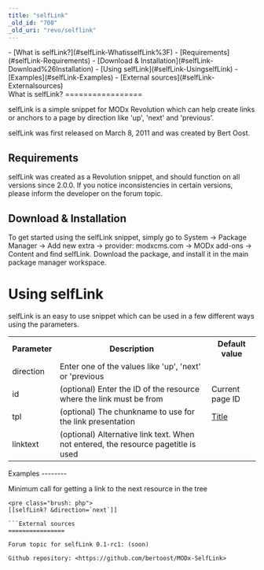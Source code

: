 ```yaml
---
title: "selfLink"
_old_id: "708"
_old_uri: "revo/selflink"
---
```


<div>- [What is selfLink?](#selfLink-WhatisselfLink%3F)
  - [Requirements](#selfLink-Requirements)
  - [Download & Installation](#selfLink-Download%26Installation)
- [Using selfLink](#selfLink-UsingselfLink)
  - [Examples](#selfLink-Examples)
- [External sources](#selfLink-Externalsources)

</div>What is selfLink?
=================

selfLink is a simple snippet for MODx Revolution which can help create links or anchors to a page by direction like 'up', 'next' and 'previous'.

selfLink was first released on March 8, 2011 and was created by Bert Oost.

Requirements
------------

selfLink was created as a Revolution snippet, and should function on all versions since 2.0.0. If you notice inconsistencies in certain versions, please inform the developer on the forum topic.

Download & Installation
-----------------------

To get started using the selfLink snippet, simply go to System -> Package Manager -> Add new extra -> provider: modxcms.com -> MODx add-ons -> Content and find selfLink. Download the package, and install it in the main package manager workspace.

Using selfLink
==============

selfLink is an easy to use snippet which can be used in a few different ways using the parameters.

<table><tbody><tr><th>Parameter</th><th>Description   
</th><th>Default value   
</th></tr><tr><td>direction   
</td><td>Enter one of the values like 'up', 'next' or 'previous   
</td><td> </td></tr><tr><td>id   
</td><td>(optional) Enter the ID of the resource where the link must be from   
</td><td>Current page ID   
</td></tr><tr><td>tpl   
</td><td>(optional) The chunkname to use for the link presentation   
</td><td><a href="...">Title</a>   
</td></tr><tr><td>linktext   
</td><td>(optional) Alternative link text. When not entered, the resource pagetitle is used   
</td><td> </td></tr></tbody></table>Examples
--------

Minimum call for getting a link to the next resource in the tree

```
<pre class="brush: php">
[[selfLink? &direction=`next`]]

```External sources
================

Forum topic for selfLink 0.1-rc1: (soon)

Github repository: <https://github.com/bertoost/MODx-SelfLink>